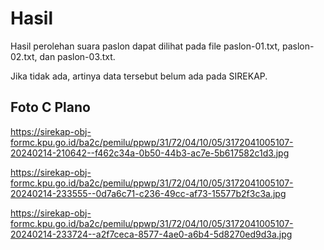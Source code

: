 # Hasil

Hasil perolehan suara paslon dapat dilihat pada file paslon-01.txt, paslon-02.txt, dan paslon-03.txt.

Jika tidak ada, artinya data tersebut belum ada pada SIREKAP.

## Foto C Plano

https://sirekap-obj-formc.kpu.go.id/ba2c/pemilu/ppwp/31/72/04/10/05/3172041005107-20240214-210642--f462c34a-0b50-44b3-ac7e-5b617582c1d3.jpg

https://sirekap-obj-formc.kpu.go.id/ba2c/pemilu/ppwp/31/72/04/10/05/3172041005107-20240214-233555--0d7a6c71-c236-49cc-af73-15577b2f3c3a.jpg

https://sirekap-obj-formc.kpu.go.id/ba2c/pemilu/ppwp/31/72/04/10/05/3172041005107-20240214-233724--a2f7ceca-8577-4ae0-a6b4-5d8270ed9d3a.jpg
